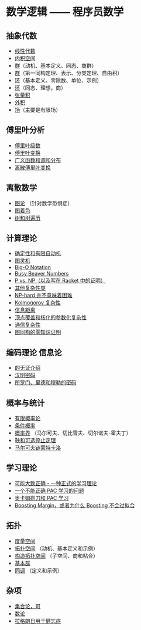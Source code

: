 # 数学逻辑 —— 程序员数学

## 抽象代数

- [线性代数](http://jeremykun.com/2011/06/19/linear-algebra-a-primer/)
- [内积空间](http://jeremykun.com/2011/07/25/inner-product-spaces-a-primer/)
- [群](http://jeremykun.com/2012/12/08/groups-a-primer/)（动机、基本定义、同态、商群）
- [群](http://jeremykun.com/2012/12/22/groups-a-second-primer/)（第一同构定理、表示、分类定理、自由积）
- [环](http://jeremykun.com/2013/04/30/rings-a-primer/)（基本定义、零除数、单位、示例）
- [环](http://jeremykun.com/2013/06/01/rings-a-second-primer/)（同态、理想，商）
- [张量积](http://jeremykun.com/2014/01/17/how-to-conquer-tensorphobia/)
- [外积](http://jeremykun.com/2016/03/28/tensorphobia-outer-product/)
- [场](http://jeremykun.com/2014/02/26/finite-fields-a-primer/)（主要是有限场）

## 傅里叶分析

- [傅里叶级数](http://jeremykun.com/2012/04/25/the-fourier-series/)
- [傅里叶变换](http://jeremykun.com/2012/05/27/the-fourier-transform-a-primer/)
- [广义函数和调和分布](http://jeremykun.com/2012/06/06/generalized-functions/)
- [离散傅里叶变换](http://jeremykun.com/2012/06/23/the-discrete-fourier-transform/)

## 离散数学

- [图论](http://jeremykun.com/2011/06/26/teaching-mathematics-graph-theory/) （针对数学恐惧症）
- [图着色](http://jeremykun.com/2011/07/14/graph-coloring-or-proof-by-crayon/)
- [树和树遍历](http://jeremykun.com/2012/09/16/trees-a-primer/)

## 计算理论

- [确定性和有限自动机](http://jeremykun.com/2011/07/02/determinism-and-finite-automata-a-primer/)
- [图灵机](http://jeremykun.com/2011/07/04/turing-machines-a-primer/)
- [Big-O Notation](http://jeremykun.com/2011/06/14/big-o-notation-a-primer/)
- [Busy Beaver Numbers](http://jeremykun.com/2012/02/08/busy-beavers-and-the-quest-for-the-largest-number/)
- [P vs. NP（以及写在 Racket 中的证明）](http://jeremykun.com/2012/02/23/p-vs-np-a-primer-and-a-proof-written-in-racket/)
- [其他复杂性类](http://jeremykun.com/2012/02/29/other-complexity-classes/)
- [NP-hard 并不意味着困难](http://jeremykun.com/2017/12/29/np-hard-does-not-mean-hard/)
- [Kolmogorov 复杂性](http://jeremykun.com/2012/04/21/kolmogorov-complexity-a-primer/)
- [信息距离](http://jeremykun.com/2012/12/04/information-distance-a-primer/)
- [顶点覆盖和核化的参数化复杂性](http://jeremykun.com/2014/08/25/parameterizing-the-vertex-cover-problem/)
- [通信复杂性](http://jeremykun.com/2014/11/10/the-complexity-of-communication/)
- [图同构的零知识证明](http://jeremykun.com/2016/07/05/zero-knowledge-proofs-a-primer/)

## 编码理论 信息论

- [的无证介绍](http://jeremykun.com/2015/02/16/a-proofless-introduction-to-information-theory/)
- [汉明密码](http://jeremykun.com/2015/03/02/hammings-code/)
- [所罗门、里德和穆勒的密码](http://jeremykun.com/2015/03/23/the-codes-of-solomon-reed-and-muller/)

## 概率与统计

- [有限概率论](http://jeremykun.com/2013/01/04/probability-theory-a-primer/)
- [条件概率](http://jeremykun.com/2013/03/28/conditional-partitioned-probability-a-primer/)
- [概率界](http://jeremykun.com/2013/04/15/probabilistic-bounds-a-primer/) （马尔可夫、切比雪夫、切尔诺夫-霍夫丁）
- [鞅和可选停止定理](http://jeremykun.com/2014/03/03/martingales-and-the-optional-stopping-theorem/)
- [马尔可夫链蒙特卡洛](http://jeremykun.com/2015/04/06/markov-chain-monte-carlo-without-all-the-bullshit/)

## 学习理论

- [可能大致正确 - 一种正式的学习理论](http://jeremykun.com/2014/01/02/probably-approximately-correct-a-formal-theory-of-learning/)
- [一个不能正确 PAC 学习的问题](http://jeremykun.com/2014/04/21/an-un-pac-learnable-problem/)
- [奥卡姆剃刀和 PAC 学习](http://jeremykun.com/2014/09/19/occams-razor-and-pac-learning/)
- [Boosting Margin，或者为什么 Boosting 不会过拟合](http://jeremykun.com/2015/09/21/the-boosting-margin-or-why-boosting-doesnt-overfit/)

## 拓扑

- [度量空间](http://jeremykun.com/2012/08/26/metric-spaces-a-primer/)
- [拓扑空间](http://jeremykun.com/2012/11/04/topological-spaces-a-primer/) （动机、基本定义和示例）
- [构造拓扑空间](http://jeremykun.com/2012/11/11/constructing-topological-spaces-a-primer/) （子空间、商和粘合）
- [基本群](http://jeremykun.com/2013/01/12/the-fundamental-group-a-primer/)
- [同调](http://jeremykun.com/2013/04/03/homology-theory-a-primer/) （定义和示例）


## 杂项

- [集合论，可](http://jeremykun.com/2011/07/09/set-theory-a-primer/)
- [数论](http://jeremykun.com/2011/07/30/number-theory-a-primer/)
- [拉格朗日用于健忘症](http://jeremykun.com/2013/11/30/lagrangians-for-the-amnesiac/)